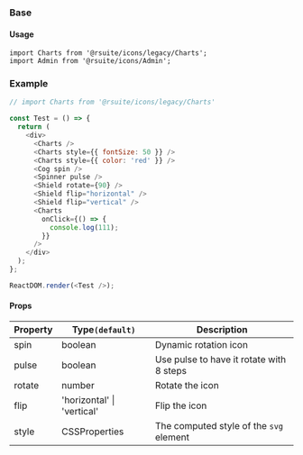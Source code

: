 ### Base

#### Usage

```
import Charts from '@rsuite/icons/legacy/Charts';
import Admin from '@rsuite/icons/Admin';
```

### Example

<!--start-code-->

```js
// import Charts from '@rsuite/icons/legacy/Charts'

const Test = () => {
  return (
    <div>
      <Charts />
      <Charts style={{ fontSize: 50 }} />
      <Charts style={{ color: 'red' }} />
      <Cog spin />
      <Spinner pulse />
      <Shield rotate={90} />
      <Shield flip="horizontal" />
      <Shield flip="vertical" />
      <Charts
        onClick={() => {
          console.log(111);
        }}
      />
    </div>
  );
};

ReactDOM.render(<Test />);
```

<!--end-code-->

#### Props

| Property | Type`(default)`                | Description                              |
| -------- | ------------------------------ | ---------------------------------------- |
| spin     | boolean                        | Dynamic rotation icon                    |
| pulse    | boolean                        | Use pulse to have it rotate with 8 steps |
| rotate   | number                         | Rotate the icon                          |
| flip     | 'horizontal' &#124; 'vertical' | Flip the icon                            |
| style    | CSSProperties                  | The computed style of the `svg` element  |

